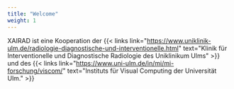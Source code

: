 ```yaml
---
title: "Welcome"
weight: 1
---
```


XAIRAD ist eine Kooperation der {{< links link="https://www.uniklinik-ulm.de/radiologie-diagnostische-und-interventionelle.html" text="Klinik für Interventionelle und Diagnostische Radiologie des Uniklinikum Ulms" >}}
und des {{< links link="https://www.uni-ulm.de/in/mi/mi-forschung/viscom/" text="Instituts für Visual Computing der Universität Ulm." >}}